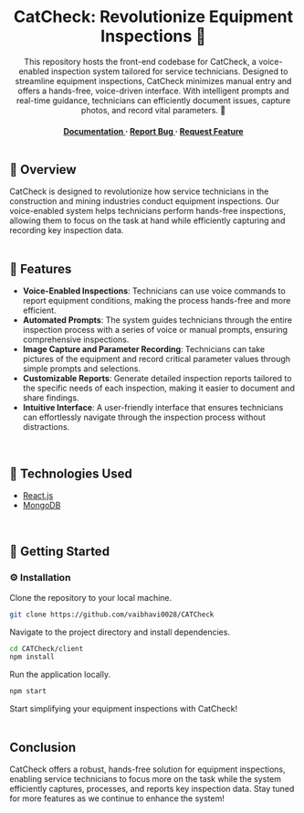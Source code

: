 <div align='center'>

<h1>
CatCheck: Revolutionize Equipment Inspections 🚧</h1>
<p>This repository hosts the front-end codebase for CatCheck, a voice-enabled inspection system tailored for service technicians. Designed to streamline equipment inspections, CatCheck minimizes manual entry and offers a hands-free, voice-driven interface. With intelligent prompts and real-time guidance, technicians can efficiently document issues, capture photos, and record vital parameters. 🚀</p>

<h4> <a href="https://github.com/vaibhavi0028/CATCheck/blob/main/README.md"> Documentation </a>  <span> · </span> <a href="https://github.com/vaibhavi0028/CATCheck/issues"> Report Bug </a> <span> · </span> <a href="https://github.com/vaibhavi0028/CATCheck/issues"> Request Feature </a> 
<br><br>
</div>

## :star2: Overview

CatCheck is designed to revolutionize how service technicians in the construction and mining industries conduct equipment inspections. Our voice-enabled system helps technicians perform hands-free inspections, allowing them to focus on the task at hand while efficiently capturing and recording key inspection data.
<br><br>

## :dart: Features
<ul>
  <li> <strong>Voice-Enabled Inspections</strong>: Technicians can use voice commands to report equipment conditions, making the process hands-free and more efficient.</li>
  <li><strong>Automated Prompts</strong>: The system guides technicians through the entire inspection process with a series of voice or manual prompts, ensuring comprehensive inspections.</li>
  <li><strong>Image Capture and Parameter Recording</strong>: Technicians can take pictures of the equipment and record critical parameter values through simple prompts and selections.</li>
  <li><strong>Customizable Reports</strong>: Generate detailed inspection reports tailored to the specific needs of each inspection, making it easier to document and share findings.</li>
  <li><strong>Intuitive Interface</strong>: A user-friendly interface that ensures technicians can effortlessly navigate through the inspection process without distractions.</li>
</ul>
<br>

## :space_invader: Technologies Used
<ul>
  <li><a href="https://react.dev/">React.js</a></li>
  <li><a href="https://www.mongodb.com/">MongoDB</a></li>
</ul>
<br>

## :toolbox: Getting Started

### :gear: Installation

Clone the repository to your local machine.

```bash
git clone https://github.com/vaibhavi0028/CATCheck
```

Navigate to the project directory and install dependencies.

```bash
cd CATCheck/client
npm install
```

Run the application locally.

```bash
npm start
```

Start simplifying your equipment inspections with CatCheck!
<br><br>
## Conclusion

CatCheck offers a robust, hands-free solution for equipment inspections, enabling service technicians to focus more on the task while the system efficiently captures, processes, and reports key inspection data. Stay tuned for more features as we continue to enhance the system!

<br><br>
